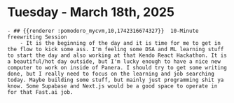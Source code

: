 # Tuesday - March 18th, 2025
	- ## {{renderer :pomodoro_mycvm,10,1742316674327}}  10-Minute freewriting Session
		- It is the beginning of the day and it is time for me to get in the flow to kick some ass. I'm feeling some DSA and ML learning stuff to start the day and also working at that Kendo React Hackathon. It is a beautiful/hot day outside, but I'm lucky enough to have a nice new computer to work on inside of Panera. I should try to get some writing done, but I really need to focus on the learning and job searching today. Maybe building some stuff, but mainly just programming shit ya know. Some Supabase and Next.js would be a good space to operate in for that Fast.ai job.